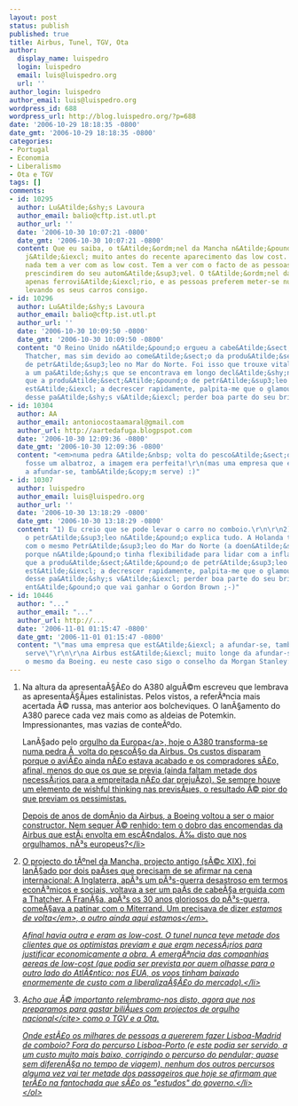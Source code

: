 ```yaml
---
layout: post
status: publish
published: true
title: Airbus, Tunel, TGV, Ota
author:
  display_name: luispedro
  login: luispedro
  email: luis@luispedro.org
  url: ''
author_login: luispedro
author_email: luis@luispedro.org
wordpress_id: 688
wordpress_url: http://blog.luispedro.org/?p=688
date: '2006-10-29 18:18:35 -0800'
date_gmt: '2006-10-29 18:18:35 -0800'
categories:
- Portugal
- Economia
- Liberalismo
- Ota e TGV
tags: []
comments:
- id: 10295
  author: Lu&Atilde;&shy;s Lavoura
  author_email: balio@cftp.ist.utl.pt
  author_url: ''
  date: '2006-10-30 10:07:21 -0800'
  date_gmt: '2006-10-30 10:07:21 -0800'
  content: Que eu saiba, o t&Atilde;&ordm;nel da Mancha n&Atilde;&pound;o tinha sucesso
    j&Atilde;&iexcl; muito antes do recente aparecimento das low cost. O seu insucesso
    nada tem a ver com as low cost. Tem a ver com o facto de as pessoas n&Atilde;&pound;o
    prescindirem do seu autom&Atilde;&sup3;vel. O t&Atilde;&ordm;nel da Mancha &Atilde;&copy;
    apenas ferrovi&Atilde;&iexcl;rio, e as pessoas preferem meter-se num ferry-boat
    levando os seus carros consigo.
- id: 10296
  author: Lu&Atilde;&shy;s Lavoura
  author_email: balio@cftp.ist.utl.pt
  author_url: ''
  date: '2006-10-30 10:09:50 -0800'
  date_gmt: '2006-10-30 10:09:50 -0800'
  content: "O Reino Unido n&Atilde;&pound;o ergueu a cabe&Atilde;&sect;a devido &Atilde;&nbsp;
    Thatcher, mas sim devido ao come&Atilde;&sect;o da produ&Atilde;&sect;&Atilde;&pound;o
    de petr&Atilde;&sup3;leo no Mar do Norte. Foi isso que trouxe vitalidade econ&Atilde;&sup3;mica
    a um pa&Atilde;&shy;s que se encontrava em longo decl&Atilde;&shy;nio.\r\n\r\nAgora
    que a produ&Atilde;&sect;&Atilde;&pound;o de petr&Atilde;&sup3;leo do Reino Unido
    est&Atilde;&iexcl; a decrescer rapidamente, palpita-me que o glamour econ&Atilde;&sup3;mico
    desse pa&Atilde;&shy;s v&Atilde;&iexcl; perder boa parte do seu brilho."
- id: 10304
  author: AA
  author_email: antoniocostaamaral@gmail.com
  author_url: http://aartedafuga.blogpspot.com
  date: '2006-10-30 12:09:36 -0800'
  date_gmt: '2006-10-30 12:09:36 -0800'
  content: "<em>numa pedra &Atilde;&nbsp; volta do pesco&Atilde;&sect;o da Airbus<&#47;em>\r\n\r\nSe
    fosse um albatroz, a imagem era perfeita!\r\n(mas uma empresa que est&Atilde;&iexcl;
    a afundar-se, tamb&Atilde;&copy;m serve) :)"
- id: 10307
  author: luispedro
  author_email: luis@luispedro.org
  author_url: ''
  date: '2006-10-30 13:18:29 -0800'
  date_gmt: '2006-10-30 13:18:29 -0800'
  content: "1) Eu creio que se pode levar o carro no comboio.\r\n\r\n2) S&Atilde;&sup3;
    o petr&Atilde;&sup3;leo n&Atilde;&pound;o explica tudo. A Holanda teve problemas
    com o mesmo Petr&Atilde;&sup3;leo do Mar do Norte (a doen&Atilde;&sect;a holandesa)
    porque n&Atilde;&pound;o tinha flexibilidade para lidar com a infla&Atilde;&sect;&Atilde;&pound;o.\r\n\r\n\"Agora
    que a produ&Atilde;&sect;&Atilde;&pound;o de petr&Atilde;&sup3;leo do Reino Unido
    est&Atilde;&iexcl; a decrescer rapidamente, palpita-me que o glamour econ&Atilde;&sup3;mico
    desse pa&Atilde;&shy;s v&Atilde;&iexcl; perder boa parte do seu brilho.\"\r\n\r\nPensa
    ent&Atilde;&pound;o que vai ganhar o Gordon Brown ;-)"
- id: 10446
  author: "..."
  author_email: "..."
  author_url: http://...
  date: '2006-11-01 01:15:47 -0800'
  date_gmt: '2006-11-01 01:15:47 -0800'
  content: "\"mas uma empresa que est&Atilde;&iexcl; a afundar-se, tamb&Atilde;&copy;m
    serve\"\r\n\r\na Airbus est&Atilde;&iexcl; muito longe da afundar-se. muitos disseram
    o mesmo da Boeing. eu neste caso sigo o conselho da Morgan Stanley: buy."
---
```

<ol>
<li>Na altura da apresenta&Atilde;&sect;&Atilde;&pound;o do A380 algu&Atilde;&copy;m escreveu que lembrava as apresenta&Atilde;&sect;&Atilde;&micro;es estalinistas. Pelos vistos, a refer&Atilde;&ordf;ncia mais acertada &Atilde;&copy; russa, mas anterior aos bolcheviques. O lan&Atilde;&sect;amento do A380 parece cada vez mais como as aldeias de Potemkin. Impressionantes, mas vazias de conte&Atilde;&ordm;do.
<p>Lan&Atilde;&sect;ado pelo <a href="http:&#47;&#47;blog.luispedro.org&#47;?p=68">orgulho da Europa<&#47;a>, hoje o A380 transforma-se numa pedra &Atilde;&nbsp; volta do pesco&Atilde;&sect;o da Airbus. Os custos disparam porque o avi&Atilde;&pound;o ainda n&Atilde;&pound;o estava acabado e os compradores s&Atilde;&pound;o, afinal, menos do que os que se previa (ainda faltam metade dos necess&Atilde;&iexcl;rios para a empreitada n&Atilde;&pound;o dar preju&Atilde;&shy;zo). Se sempre houve um elemento de wishful thinking nas previs&Atilde;&micro;es, o resultado &Atilde;&copy; pior do que previam os pessimistas.</p>
<p>Depois de anos de dom&Atilde;&shy;nio da Airbus, a Boeing voltou a ser o maior constructor. Nem sequer &Atilde;&copy; renhido: tem o dobro das encomendas da Airbus que est&Atilde;&iexcl; envolta em esc&Atilde;&cent;ndalos. &Atilde;&permil; disto que nos orgulhamos, n&Atilde;&sup3;s europeus?<&#47;li></p>
<li>O projecto do t&Atilde;&ordm;nel da Mancha, projecto antigo (s&Atilde;&copy;c XIX), foi lan&Atilde;&sect;ado por dois pa&Atilde;&shy;ses que precisam de se afirmar na cena internacional: A Inglaterra, ap&Atilde;&sup3;s um p&Atilde;&sup3;s-guerra desastroso em termos econ&Atilde;&sup3;micos e sociais, voltava a ser um pa&Atilde;&shy;s de cabe&Atilde;&sect;a erguida com a Thatcher. A Fran&Atilde;&sect;a, ap&Atilde;&sup3;s os 30 anos gloriosos do p&Atilde;&sup3;s-guerra, come&Atilde;&sect;ava a patinar com o Miterrand. Um precisava de dizer <em>estamos de volta<&#47;em>, o outro <em>ainda aqui estamos<&#47;em>.
<p>Afinal havia outra e eram as low-cost. O tunel nunca teve metade dos clientes que os optimistas previam e que eram necess&Atilde;&iexcl;rios para justificar economicamente a obra. A emerg&Atilde;&ordf;ncia das companhias aereas de low-cost (que podia ser prevista por quem olhasse para o outro lado do Atl&Atilde;&cent;ntico: nos EUA, os voos tinham baixado enormemente de custo com a liberaliza&Atilde;&sect;&Atilde;&pound;o do mercado).<&#47;li></p>
<li>Acho que &Atilde;&copy; importanto relembramo-nos disto, agora que nos preparamos para gastar bili&Atilde;&micro;es com projectos de <cite>orgulho nacional<&#47;cite> como o TGV e a Ota.
<p>Onde est&Atilde;&pound;o os milhares de pessoas a quererem fazer Lisboa-Madrid de comboio? Fora do percurso Lisboa-Porto (e este podia ser servido, a um custo muito mais baixo, corrigindo o percurso do pendular; quase sem diferen&Atilde;&sect;a no tempo de viagem), nenhum dos outros percursos alguma vez vai ter metade dos passageiros que hoje se afirmam que ter&Atilde;&pound;o na fantochada que s&Atilde;&pound;o os "estudos" do governo.<&#47;li><br />
<&#47;ol></p>
